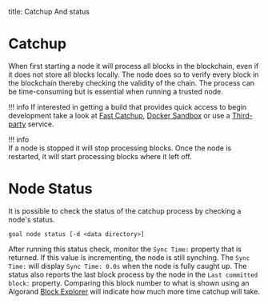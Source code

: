 title: Catchup And status

# Catchup
When first starting a node it will process all blocks in the blockchain, even if it does not store all blocks locally. The node does so to verify every block in the blockchain thereby checking the validity of the chain. The process can be time-consuming but is essential when running a trusted node.  

!!! info
    If interested in getting a build that provides quick access to begin development take a look at [Fast Catchup](../../setup/install#sync-node-network-using-fast-catchup),  [Docker Sandbox](../../../archive/build-apps/setup#2-use-docker-sandbox) or use a [Third-party](../../../archive/build-apps/setup#1-use-a-third-party-service) service. 

!!! info    
    If a node is stopped it will stop processing blocks. Once the node is restarted, it will start processing blocks where it left off.

# Node Status 
It is possible to check the status of the catchup process by checking a node's status.

```
goal node status [-d <data directory>]
```

After running this status check, monitor the `Sync Time:` property that is returned. If this value is incrementing, the node is still synching. The `Sync Time:` will display `Sync Time: 0.0s` when the node is fully caught up. The status also reports the last block process by the node in the `Last committed block:` property. Comparing this block number to what is shown using an Algorand [Block Explorer](../../community.md#block-explorers) will indicate how much more time catchup will take.




